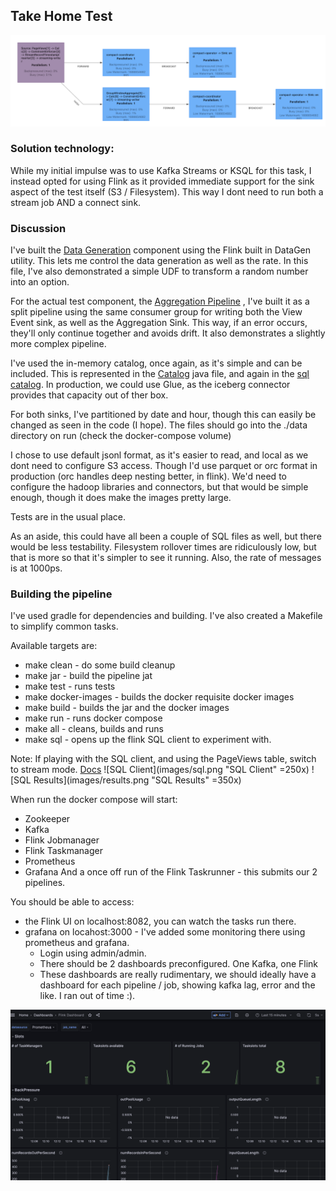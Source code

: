 ## Take Home Test


![Flink Aggregation Job Topologoy](images/Aggregation.png "Aggregator")


### Solution technology:

While my initial impulse was to use Kafka Streams or KSQL for this task, I instead opted for using Flink as it provided 
immediate support for the sink aspect of the test itself (S3 / Filesystem). This way I dont need to run both a stream 
job AND a connect sink.
 
### Discussion

I've built the [Data Generation](src/main/java/com/checkout/datagen/DataGen.java) component using the Flink built in 
DataGen utility. This lets me control the data generation as well as the rate. 
In this file, I've also demonstrated a simple UDF to transform a random number into an option.

For the actual test component, the [Aggregation Pipeline](src/main/java/com/checkout/aggregation/AggregationPipeline.java)
, I've built it as a split pipeline using the same consumer group for writing both the View Event sink, as well as the 
Aggregation Sink. This way, if an error occurs, they'll only continue together and avoids drift. It also demonstrates a 
slightly more complex pipeline.

I've used the in-memory catalog, once again, as it's simple and can be included. This is represented in the [Catalog](src/main/java/com/checkout/tables/Catalog.java) 
java file, and again in the [sql catalog](docker/flink/catalog.sql). In production, we could use Glue, as the iceberg connector provides that capacity out of ther box. 

For both sinks, I've partitioned by date and hour, though this can easily be changed as seen in the code (I hope).
The files should go into the ./data directory on run (check the docker-compose volume)

I chose to use default jsonl format, as it's easier to read, and local as we dont need to configure S3 access.
Though I'd use parquet or orc format in production (orc handles deep nesting better, in flink). We'd need to 
configure the hadoop libraries and connectors, but that would be simple enough, though it does make the images pretty large. 

Tests are in the usual place. 

As an aside, this could have all been a couple of SQL files as well, but there would be less testability.
Filesystem rollover times are ridiculously low, but that is more so that it's simpler to see it running. 
Also, the rate of messages is at 1000ps. 

### Building the pipeline

I've used gradle for dependencies and building. I've also created a Makefile to simplify common 
tasks. 

Available targets are: 
 * make clean - do some build cleanup
 * make jar - build the pipeline jat
 * make test - runs tests
 * make docker-images - builds the docker requisite docker images
 * make build - builds the jar and the docker images
 * make run - runs docker compose
 * make all - cleans, builds and runs
 * make sql - opens up the flink SQL client to experiment with.

Note: If playing with the SQL client, and using the PageViews table, switch to stream mode.
[Docs](https://nightlies.apache.org/flink/flink-docs-master/docs/dev/table/sqlclient/)
![SQL Client](images/sql.png "SQL Client"  =250x)
![SQL Results](images/results.png "SQL Results" =350x)

When run the docker compose will start:
 * Zookeeper
 * Kafka
 * Flink Jobmanager
 * Flink Taskmanager
 * Prometheus
 * Grafana
And a once off run of the Flink Taskrunner - this submits our 2 pipelines.

You should be able to access:
 * the Flink UI on localhost:8082, you can watch the tasks run there.
 * grafana on locahost:3000 - I've added some monitoring there using prometheus and grafana.
   * Login using admin/admin. 
   * There should be 2 dashboards preconfigured. One Kafka, one Flink
   * These dashboards are really rudimentary, we should ideally have a dashboard for each pipeline / job, showing 
   kafka lag, error and the like. I ran out of time :).

![Grafana](images/grafana.png "Grafana")





